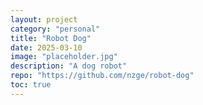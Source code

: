 ```yaml
---
layout: project
category: "personal"
title: "Robot Dog"
date: 2025-03-10
image: "placeholder.jpg"
description: "A dog robot"
repo: "https://github.com/nzge/robot-dog"
toc: true
---
```

